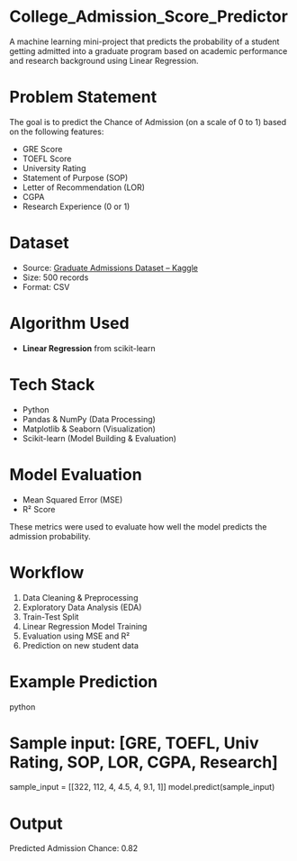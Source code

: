 # College_Admission_Score_Predictor
A machine learning mini-project that predicts the probability of a student getting admitted into a graduate program based on academic performance and research background using Linear Regression.


# Problem Statement

The goal is to predict the Chance of Admission (on a scale of 0 to 1) based on the following features:

- GRE Score
- TOEFL Score
- University Rating
- Statement of Purpose (SOP)
- Letter of Recommendation (LOR)
- CGPA
- Research Experience (0 or 1)


# Dataset

- Source: [Graduate Admissions Dataset – Kaggle](https://www.kaggle.com/datasets/mohansacharya/graduate-admissions)
- Size: 500 records
- Format: CSV

# Algorithm Used

- **Linear Regression** from scikit-learn


#  Tech Stack

- Python
- Pandas & NumPy (Data Processing)
- Matplotlib & Seaborn (Visualization)
- Scikit-learn (Model Building & Evaluation)


# Model Evaluation

- Mean Squared Error (MSE)
- R² Score

These metrics were used to evaluate how well the model predicts the admission probability.


# Workflow

1. Data Cleaning & Preprocessing
2. Exploratory Data Analysis (EDA)
3. Train-Test Split
4. Linear Regression Model Training
5. Evaluation using MSE and R²
6. Prediction on new student data


# Example Prediction

python
# Sample input: [GRE, TOEFL, Univ Rating, SOP, LOR, CGPA, Research]
sample_input = [[322, 112, 4, 4.5, 4, 9.1, 1]]
model.predict(sample_input)
# Output
Predicted Admission Chance: 0.82

